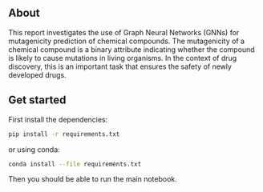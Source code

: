 ## About
This report investigates the use of Graph Neural Networks (GNNs) 
for mutagenicity prediction of chemical compounds. 
The mutagenicity of a chemical compound is a binary attribute indicating whether 
the compound is likely to cause mutations in living organisms. In the context of drug discovery,
this is an important task that ensures the safety of newly developed drugs.

## Get started
First install the dependencies:

```bash
pip install -r requirements.txt
```

or using conda:

```bash
conda install --file requirements.txt
```

Then you should be able to run the main notebook.
